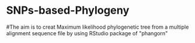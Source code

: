 # SNPs-based-Phylogeny
#The aim is to creat Maximum likelihood phylogenetic tree from a multiple alignment sequence file by using RStudio package of "phangorn" 

